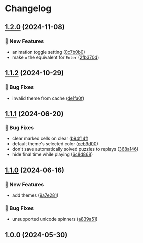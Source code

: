 # Changelog

## [1.2.0](https://github.com/mrozio13pl/sudoku-in-terminal/compare/v1.1.2...v1.2.0) (2024-11-08)


### 🌟 New Features

* animation toggle setting ([0c7b0b0](https://github.com/mrozio13pl/sudoku-in-terminal/commit/0c7b0b0828629150c9f299d5b14bb775b2c85a8f))
* make `o` the equivalent for `Enter` ([2fb370d](https://github.com/mrozio13pl/sudoku-in-terminal/commit/2fb370ddddb6d3ce1a8d32fce4318b2b1954a40d))

## [1.1.2](https://github.com/mrozio13pl/sudoku-in-terminal/compare/v1.1.1...v1.1.2) (2024-10-29)


### 🐞 Bug Fixes

* invalid theme from cache ([de1fa0f](https://github.com/mrozio13pl/sudoku-in-terminal/commit/de1fa0fa73a1071d850744807b1de21cd09761d6))

## [1.1.1](https://github.com/mrozio13pl/sudoku-in-terminal/compare/v1.1.0...v1.1.1) (2024-06-20)


### 🐞 Bug Fixes

* clear marked cells on clear ([b94f14f](https://github.com/mrozio13pl/sudoku-in-terminal/commit/b94f14fd718c25b25d71f9a328b1e6eec6e14b5d))
* default theme's selected color ([ceb9d00](https://github.com/mrozio13pl/sudoku-in-terminal/commit/ceb9d002aa62132d1fbcf03f8585ad4f376f66fb))
* don't save automatically solved puzzles to replays ([368a146](https://github.com/mrozio13pl/sudoku-in-terminal/commit/368a1465b17e17b8ebbaacf0ea6e9afdd5143890))
* hide final time while playing ([6c8d868](https://github.com/mrozio13pl/sudoku-in-terminal/commit/6c8d868647dd325406895ce221cf56dd5b6a322a))

## [1.1.0](https://github.com/mrozio13pl/sudoku-in-terminal/compare/v1.0.0...v1.1.0) (2024-06-16)


### 🌟 New Features

* add themes ([9a7e281](https://github.com/mrozio13pl/sudoku-in-terminal/commit/9a7e281af76156c1cad09e3ea04acac0cde430ef))


### 🐞 Bug Fixes

* unsupported unicode spinners ([a839a51](https://github.com/mrozio13pl/sudoku-in-terminal/commit/a839a51e7d37118212251e4012f4249acb3e1f72))

## 1.0.0 (2024-05-30)
